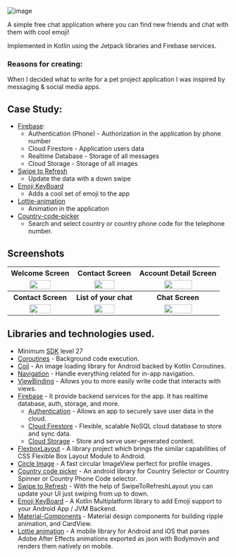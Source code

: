 ![image](https://user-images.githubusercontent.com/48939805/185547314-9c29beca-1baa-4500-8930-3d5ae03c123d.png)


A simple free chat application where you can find new friends and chat with them with cool emoji!

Implemented in Kotlin using the Jetpack libraries and Firebase services.

### Reasons for creating:
When I decided what to write for a pet project application I was inspired by messaging & social media apps.




## Case Study:
* [Firebase](https://firebase.google.com/): 
  - Authentication (Phone) - Authorization in the application by phone number
  - Cloud Firestore - Application users data
  - Realtime Database - Storage of all messages
  - Cloud Storage - Storage of all images 
* [Swipe to Refresh](https://developer.android.com/jetpack/androidx/releases/swiperefreshlayout)
  - Update the data with a down swipe
* [Emoji KeyBoard](https://github.com/vanniktech/Emoji)
  - Adds a cool set of emoji to the app   
* [Lottie-animation](https://github.com/airbnb/lottie-android)
  - Animation in the application
* [Country-code-picker](https://github.com/hbb20/CountryCodePickerProject)
  - Search and select country or country phone code for the telephone number.

## Screenshots
 <table>
<tr>
    <th>Welcome Screen</th>
    <th>Contact Screen</th>
    <th>Account Detail Screen</th>
<tr>
    <td align="center" valign="middle"><img src="https://user-images.githubusercontent.com/48939805/186502333-70712de2-b2a4-4705-8288-1ef95fd8afd2.jpg" width="60%" height="60%"></td>
    <td align="center" valign="middle"><img src="https://user-images.githubusercontent.com/48939805/185348996-c59833c4-d39d-4f51-97cc-2afa5fabcf0c.png" width="60%" height="60%"></td>
    <td align="center" valign="middle"><img src="https://user-images.githubusercontent.com/48939805/185349042-3100680a-2db2-4428-87ad-b4f5a8b28458.png" width="60%" height="60%"></td>
<tr>
    <th>Contact Screen</th>
    <th>List of your chat</th>
    <th>Сhat Screen</th>
<tr>
    <td align="center" valign="middle"><img src="https://user-images.githubusercontent.com/48939805/185349070-1001bd65-f639-4068-831d-0b83e886de46.png" width="60%" height="60%"></td>
    <td align="center" valign="middle"><img src="https://user-images.githubusercontent.com/48939805/185549326-1aed83cb-d969-4537-b934-fcc046860198.png" width="60%" height="60%"></td>
    <td align="center" valign="middle"><img src="https://user-images.githubusercontent.com/48939805/185549649-4437ea24-2a63-4700-92a6-25f45d54af74.png" width="60%" height="60%"></td>
  </tr>
 

</table>

## Libraries and technologies used.
- Minimum [SDK](https://developer.android.com/studio/releases/platform-tools) level 27 
- [Coroutines](https://kotlinlang.org/docs/coroutines-overview.html) - Background code execution.
- [Coil](https://coil-kt.github.io/coil/) - An image loading library for Android backed by Kotlin Coroutines.
- [Navigation](https://developer.android.com/guide/navigation/navigation-getting-started) - Handle everything related for in-app navigation.
- [ViewBinding](https://developer.android.com/topic/libraries/view-binding) - Allows you to more easily write code that interacts with views. 
- [Firebase](https://firebase.google.com/) - It provide backend services for the app. It has realtime database, auth, storage, and more.
  - [Authentication](https://firebase.google.com/docs/auth) - Allows an app to securely save user data in the cloud.
  - [Cloud Firestore](https://firebase.google.com/docs/firestore) - Flexible, scalable NoSQL cloud database to store and sync data.
  - [Cloud Storage](https://firebase.google.com/docs/storage) - Store and serve user-generated content. 
- [FlexboxLayout](https://github.com/google/flexbox-layout) - A library project which brings the similar capabilities of CSS Flexible Box Layout Module to Android.
- [Circle Image](https://github.com/hdodenhof/CircleImageView) - A fast circular ImageView perfect for profile images.
- [Country code picker](https://github.com/hbb20/CountryCodePickerProject) - An android library for Country Selector or Country Spinner or Country Phone Code selector.
- [Swipe to Refresh](https://developer.android.com/jetpack/androidx/releases/swiperefreshlayout) - With the help of SwipeToRefreshLayout you can update your UI just swiping from up to down.
- [Emoji KeyBoard](https://github.com/vanniktech/Emoji) - A Kotlin Multiplatform library to add Emoji support to your Android App / JVM Backend.
- [Material-Components](https://material.io/components) - Material design components for building ripple animation, and CardView.
- [Lottie animation](https://github.com/airbnb/lottie-android) - A mobile library for Android and iOS that parses Adobe After Effects animations exported as json with Bodymovin and renders them natively on mobile.
